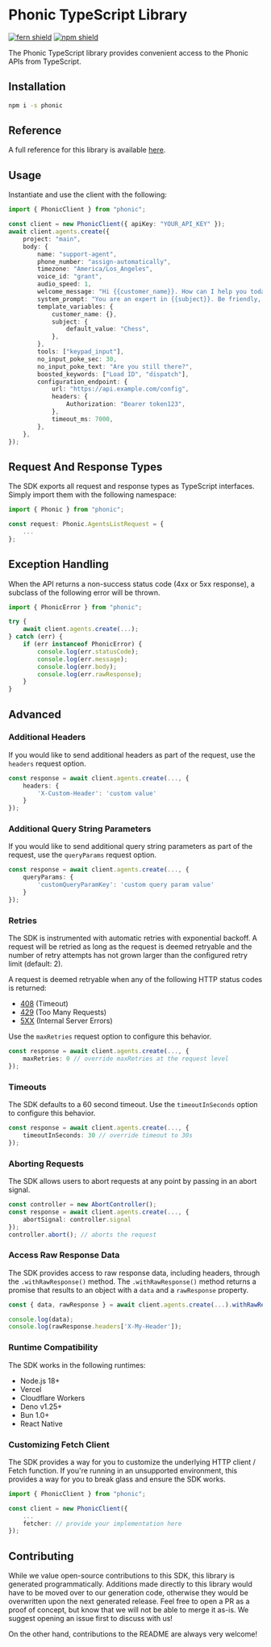 # Phonic TypeScript Library

[![fern shield](https://img.shields.io/badge/%F0%9F%8C%BF-Built%20with%20Fern-brightgreen)](https://buildwithfern.com?utm_source=github&utm_medium=github&utm_campaign=readme&utm_source=https%3A%2F%2Fgithub.com%2FPhonic-Co%2Fphonic-node)
[![npm shield](https://img.shields.io/npm/v/phonic)](https://www.npmjs.com/package/phonic)

The Phonic TypeScript library provides convenient access to the Phonic APIs from TypeScript.

## Installation

```sh
npm i -s phonic
```

## Reference

A full reference for this library is available [here](https://github.com/Phonic-Co/phonic-node/blob/HEAD/./reference.md).

## Usage

Instantiate and use the client with the following:

```typescript
import { PhonicClient } from "phonic";

const client = new PhonicClient({ apiKey: "YOUR_API_KEY" });
await client.agents.create({
    project: "main",
    body: {
        name: "support-agent",
        phone_number: "assign-automatically",
        timezone: "America/Los_Angeles",
        voice_id: "grant",
        audio_speed: 1,
        welcome_message: "Hi {{customer_name}}. How can I help you today?",
        system_prompt: "You are an expert in {{subject}}. Be friendly, helpful and concise.",
        template_variables: {
            customer_name: {},
            subject: {
                default_value: "Chess",
            },
        },
        tools: ["keypad_input"],
        no_input_poke_sec: 30,
        no_input_poke_text: "Are you still there?",
        boosted_keywords: ["Load ID", "dispatch"],
        configuration_endpoint: {
            url: "https://api.example.com/config",
            headers: {
                Authorization: "Bearer token123",
            },
            timeout_ms: 7000,
        },
    },
});
```

## Request And Response Types

The SDK exports all request and response types as TypeScript interfaces. Simply import them with the
following namespace:

```typescript
import { Phonic } from "phonic";

const request: Phonic.AgentsListRequest = {
    ...
};
```

## Exception Handling

When the API returns a non-success status code (4xx or 5xx response), a subclass of the following error
will be thrown.

```typescript
import { PhonicError } from "phonic";

try {
    await client.agents.create(...);
} catch (err) {
    if (err instanceof PhonicError) {
        console.log(err.statusCode);
        console.log(err.message);
        console.log(err.body);
        console.log(err.rawResponse);
    }
}
```

## Advanced

### Additional Headers

If you would like to send additional headers as part of the request, use the `headers` request option.

```typescript
const response = await client.agents.create(..., {
    headers: {
        'X-Custom-Header': 'custom value'
    }
});
```

### Additional Query String Parameters

If you would like to send additional query string parameters as part of the request, use the `queryParams` request option.

```typescript
const response = await client.agents.create(..., {
    queryParams: {
        'customQueryParamKey': 'custom query param value'
    }
});
```

### Retries

The SDK is instrumented with automatic retries with exponential backoff. A request will be retried as long
as the request is deemed retryable and the number of retry attempts has not grown larger than the configured
retry limit (default: 2).

A request is deemed retryable when any of the following HTTP status codes is returned:

- [408](https://developer.mozilla.org/en-US/docs/Web/HTTP/Status/408) (Timeout)
- [429](https://developer.mozilla.org/en-US/docs/Web/HTTP/Status/429) (Too Many Requests)
- [5XX](https://developer.mozilla.org/en-US/docs/Web/HTTP/Status/500) (Internal Server Errors)

Use the `maxRetries` request option to configure this behavior.

```typescript
const response = await client.agents.create(..., {
    maxRetries: 0 // override maxRetries at the request level
});
```

### Timeouts

The SDK defaults to a 60 second timeout. Use the `timeoutInSeconds` option to configure this behavior.

```typescript
const response = await client.agents.create(..., {
    timeoutInSeconds: 30 // override timeout to 30s
});
```

### Aborting Requests

The SDK allows users to abort requests at any point by passing in an abort signal.

```typescript
const controller = new AbortController();
const response = await client.agents.create(..., {
    abortSignal: controller.signal
});
controller.abort(); // aborts the request
```

### Access Raw Response Data

The SDK provides access to raw response data, including headers, through the `.withRawResponse()` method.
The `.withRawResponse()` method returns a promise that results to an object with a `data` and a `rawResponse` property.

```typescript
const { data, rawResponse } = await client.agents.create(...).withRawResponse();

console.log(data);
console.log(rawResponse.headers['X-My-Header']);
```

### Runtime Compatibility

The SDK works in the following runtimes:

- Node.js 18+
- Vercel
- Cloudflare Workers
- Deno v1.25+
- Bun 1.0+
- React Native

### Customizing Fetch Client

The SDK provides a way for you to customize the underlying HTTP client / Fetch function. If you're running in an
unsupported environment, this provides a way for you to break glass and ensure the SDK works.

```typescript
import { PhonicClient } from "phonic";

const client = new PhonicClient({
    ...
    fetcher: // provide your implementation here
});
```

## Contributing

While we value open-source contributions to this SDK, this library is generated programmatically.
Additions made directly to this library would have to be moved over to our generation code,
otherwise they would be overwritten upon the next generated release. Feel free to open a PR as
a proof of concept, but know that we will not be able to merge it as-is. We suggest opening
an issue first to discuss with us!

On the other hand, contributions to the README are always very welcome!
